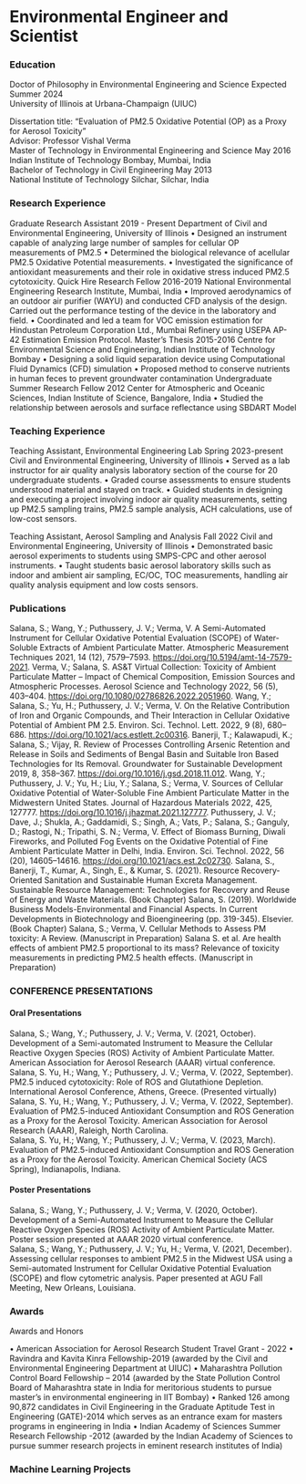 # Environmental Engineer and Scientist

### Education
Doctor of Philosophy in Environmental Engineering and Science	                                             Expected Summer 2024  
University of Illinois at Urbana-Champaign (UIUC)  

Dissertation title: “Evaluation of PM2.5 Oxidative Potential (OP) as a Proxy for Aerosol Toxicity”  
Advisor: Professor Vishal Verma  
Master of Technology in Environmental Engineering and Science 	                                           May 2016  
Indian Institute of Technology Bombay, Mumbai, India  
Bachelor of Technology in Civil Engineering                                                                May 2013  
National Institute of Technology Silchar, Silchar, India 

### Research Experience
Graduate Research Assistant 	                                                                             2019 - Present 
Department of Civil and Environmental Engineering, University of Illinois 
•	Designed an instrument capable of analyzing large number of samples for cellular OP measurements of PM2.5
•	Determined the biological relevance of acellular PM2.5 Oxidative Potential measurements.
•	Investigated the significance of antioxidant measurements and their role in oxidative stress induced PM2.5 cytotoxicity.
Quick Hire Research Fellow	                                                                               2016-2019
National Environmental Engineering Research Institute, Mumbai, India
•	Improved aerodynamics of an outdoor air purifier (WAYU) and conducted CFD analysis of the design. Carried out the performance testing of the device in the laboratory and field.
•	Coordinated and led a team for VOC emission estimation for Hindustan Petroleum Corporation Ltd., Mumbai Refinery using USEPA AP-42 Estimation Emission Protocol.
Master’s Thesis                                                                                            2015-2016
Centre for Environmental Science and Engineering, Indian Institute of Technology Bombay
• Designing a solid liquid separation device using Computational Fluid Dynamics (CFD) simulation 
•    Proposed method to conserve nutrients in human feces to prevent groundwater contamination
Undergraduate Summer Research Fellow                                                                       2012
Center for Atmospheric and Oceanic Sciences, Indian Institute of Science, Bangalore, India
•	Studied the relationship between aerosols and surface reflectance using SBDART Model

### Teaching Experience
Teaching Assistant, Environmental Engineering Lab                                                          Spring 2023-present
Civil and Environmental Engineering, University of Illinois 
•	Served as a lab instructor for air quality analysis laboratory section of the course for 20 undergraduate students.
•	Graded course assessments to ensure students understood material and stayed on track. 
•	Guided students in designing and executing a project involving indoor air quality measurements, setting up PM2.5 sampling trains, PM2.5 sample analysis, ACH calculations, use of low-cost sensors.

Teaching Assistant, Aerosol Sampling and Analysis                                                           Fall 2022 
Civil and Environmental Engineering, University of Illinois 
•	Demonstrated basic aerosol experiments to students using SMPS-CPC and other aerosol instruments.
•	Taught students basic aerosol laboratory skills such as indoor and ambient air sampling, EC/OC, TOC measurements, handling air quality analysis equipment and low costs sensors.

### Publications
Salana, S.; Wang, Y.; Puthussery, J. V.; Verma, V. A Semi-Automated Instrument for Cellular Oxidative Potential Evaluation (SCOPE) of Water-Soluble Extracts of Ambient Particulate Matter. Atmospheric Measurement Techniques 2021, 14 (12), 7579–7593. https://doi.org/10.5194/amt-14-7579-2021.
Verma, V.; Salana, S. AS&T Virtual Collection: Toxicity of Ambient Particulate Matter – Impact of Chemical Composition, Emission Sources and Atmospheric Processes. Aerosol Science and Technology 2022, 56 (5), 403–404. https://doi.org/10.1080/02786826.2022.2051960.
Wang, Y.; Salana, S.; Yu, H.; Puthussery, J. V.; Verma, V. On the Relative Contribution of Iron and Organic Compounds, and Their Interaction in Cellular Oxidative Potential of Ambient PM 2.5. Environ. Sci. Technol. Lett. 2022, 9 (8), 680–686. https://doi.org/10.1021/acs.estlett.2c00316.
Banerji, T.; Kalawapudi, K.; Salana, S.; Vijay, R. Review of Processes Controlling Arsenic Retention and Release in Soils and Sediments of Bengal Basin and Suitable Iron Based Technologies for Its Removal. Groundwater for Sustainable Development 2019, 8, 358–367. https://doi.org/10.1016/j.gsd.2018.11.012.
Wang, Y.; Puthussery, J. V.; Yu, H.; Liu, Y.; Salana, S.; Verma, V. Sources of Cellular Oxidative Potential of Water-Soluble Fine Ambient Particulate Matter in the Midwestern United States. Journal of Hazardous Materials 2022, 425, 127777. https://doi.org/10.1016/j.jhazmat.2021.127777.
Puthussery, J. V.; Dave, J.; Shukla, A.; Gaddamidi, S.; Singh, A.; Vats, P.; Salana, S.; Ganguly, D.; Rastogi, N.; Tripathi, S. N.; Verma, V. Effect of Biomass Burning, Diwali Fireworks, and Polluted Fog Events on the Oxidative Potential of Fine Ambient Particulate Matter in Delhi, India. Environ. Sci. Technol. 2022, 56 (20), 14605–14616. https://doi.org/10.1021/acs.est.2c02730.
Salana, S., Banerji, T., Kumar, A., Singh, E., & Kumar, S. (2021). Resource Recovery-Oriented Sanitation and Sustainable Human Excreta Management. Sustainable Resource Management: Technologies for Recovery and Reuse of Energy and Waste Materials. (Book Chapter)
Salana, S. (2019). Worldwide Business Models-Environmental and Financial Aspects. In Current Developments in Biotechnology and Bioengineering (pp. 319-345). Elsevier. (Book Chapter)
Salana, S.; Verma, V. Cellular Methods to Assess PM toxicity: A Review. (Manuscript in Preparation)
Salana S. et al. Are health effects of ambient PM2.5 proportional to its mass? Relevance of toxicity measurements in predicting PM2.5 health effects. (Manuscript in Preparation)

### CONFERENCE PRESENTATIONS 
 
#### Oral Presentations 
Salana, S.; Wang, Y.; Puthussery, J. V.; Verma, V.  (2021, October). Development of a Semi-automated Instrument to Measure the Cellular Reactive Oxygen Species (ROS) Activity of Ambient Particulate Matter. American Association for Aerosol Research (AAAR) virtual conference. 
Salana, S. Yu, H.; Wang, Y.; Puthussery, J. V.; Verma, V. (2022, September). PM2.5 induced cytotoxicity: Role of ROS and Glutathione Depletion. International Aerosol Conference, Athens, Greece.  (Presented virtually)
Salana, S. Yu, H.; Wang, Y.; Puthussery, J. V.; Verma, V. (2022, September). Evaluation of PM2.5-induced Antioxidant Consumption and ROS Generation as a Proxy for the Aerosol Toxicity. American Association for Aerosol Research (AAAR), Raleigh, North Carolina.  
Salana, S. Yu, H.; Wang, Y.; Puthussery, J. V.; Verma, V. (2023, March). Evaluation of PM2.5-induced Antioxidant Consumption and ROS Generation as a Proxy for the Aerosol Toxicity. American Chemical Society (ACS Spring), Indianapolis, Indiana.  
#### Poster Presentations 
Salana, S.; Wang, Y.; Puthussery, J. V.; Verma, V.  (2020, October). Development of a Semi-Automated Instrument to Measure the Cellular Reactive Oxygen Species (ROS) Activity of Ambient Particulate Matter. Poster session presented at AAAR 2020 virtual conference.  
Salana, S.; Wang, Y.; Puthussery, J. V.; Yu, H.; Verma, V. (2021, December). Assessing cellular responses to ambient PM2.5 in the Midwest USA using a Semi-automated Instrument for Cellular Oxidative Potential Evaluation (SCOPE) and flow cytometric analysis. Paper presented at AGU Fall Meeting, New Orleans, Louisiana. 

### Awards 
Awards and Honors
 
•	American Association for Aerosol Research Student Travel Grant - 2022
•	Ravindra and Kavita Kinra Fellowship-2019 (awarded by the Civil and Environmental Engineering Department at UIUC)
•	Maharashtra Pollution Control Board Fellowship – 2014 (awarded by the State Pollution Control Board of Maharashtra state in India for meritorious students to pursue master’s in environmental engineering in IIT Bombay)
•	Ranked 126 among 90,872 candidates in Civil Engineering in the Graduate Aptitude Test in Engineering (GATE)-2014  which serves as an entrance exam for masters programs in engineering in India
•	Indian Academy of Sciences Summer Research Fellowship -2012 (awarded by the Indian Academy of Sciences to pursue summer research projects in eminent research institutes of India)

### Machine Learning Projects


